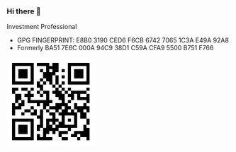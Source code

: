 ### Hi there 👋

Investment Professional
- GPG FINGERPRINT: E8B0 3190 CED6 F6CB  6742 7065 1C3A E49A 92A8
- Formerly BA51 7E6C 000A 94C9 38D1  C59A CFA9 5500 B751 F766

![](zakkraehling_website_qr_code.png)

